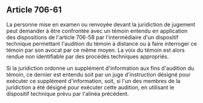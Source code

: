 Article 706-61
----
La personne mise en examen ou renvoyée devant la juridiction de jugement peut
demander à être confrontée avec un témoin entendu en application des
dispositions de l'article 706-58 par l'intermédiaire d'un dispositif technique
permettant l'audition du témoin à distance ou à faire interroger ce témoin par
son avocat par ce même moyen. La voix du témoin est alors rendue non
identifiable par des procédés techniques appropriés.

Si la juridiction ordonne un supplément d'information aux fins d'audition du
témoin, ce dernier est entendu soit par un juge d'instruction désigné pour
exécuter ce supplément d'information, soit, si l'un des membres de la
juridiction a été désigné pour exécuter cette audition, en utilisant le
dispositif technique prévu par l'alinéa précédent.
